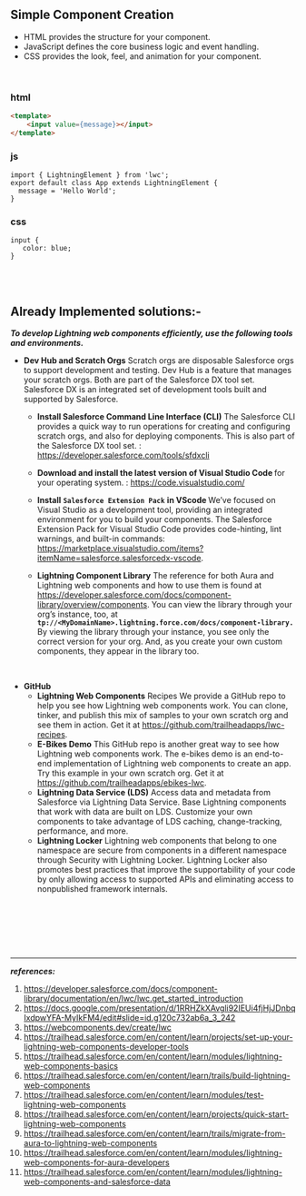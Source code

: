 ## Simple Component Creation
- HTML provides the structure for your component.
- JavaScript defines the core business logic and event handling.
- CSS provides the look, feel, and animation for your component.


<br/>


### html
```html
<template>
    <input value={message}></input>
</template>
```


### js
```
import { LightningElement } from 'lwc';
export default class App extends LightningElement {
  message = 'Hello World';
}
```


### css
```
input {
   color: blue;
}
```


<br/>


<br/>



## Already Implemented solutions:-
***To develop Lightning web components efficiently, use the following tools and environments.***

- <b>Dev Hub and Scratch Orgs</b> Scratch orgs are disposable Salesforce orgs to support development and testing. Dev Hub is a feature that manages your scratch orgs. Both are part of the Salesforce DX tool set. Salesforce DX is an integrated set of development tools built and supported by Salesforce.

  - <b>Install Salesforce Command Line Interface (CLI)</b> The Salesforce CLI provides a quick way to run operations for creating and configuring scratch orgs, and also for deploying components. This is also part of the Salesforce DX tool set. : https://developer.salesforce.com/tools/sfdxcli

  - <b> Download and install the latest version of Visual Studio Code </b> for your operating system. : https://code.visualstudio.com/

  - <b>Install</b> **``Salesforce Extension Pack``** <b> in VScode </b> We’ve focused on Visual Studio as a development tool, providing an integrated environment for you to build your components. The Salesforce Extension Pack for Visual Studio Code provides code-hinting, lint warnings, and built-in commands: https://marketplace.visualstudio.com/items?itemName=salesforce.salesforcedx-vscode.

  - <b>Lightning Component Library</b> The reference for both Aura and Lightning web components and how to use them is found at https://developer.salesforce.com/docs/component-library/overview/components. You can view the library through your org’s instance, too, at <b>``tp://<MyDomainName>.lightning.force.com/docs/component-library.``</b> By viewing the library through your instance, you see only the correct version for your org. And, as you create your own custom components, they appear in the library too.
    

<br/>


- <b>GitHub</b> 
  - <b>Lightning Web Components</b> Recipes We provide a GitHub repo to help you see how Lightning web components work. You can clone, tinker, and publish this mix of samples to your own scratch org and see them in action. Get it at https://github.com/trailheadapps/lwc-recipes.
  - <b>E-Bikes Demo</b> This GitHub repo is another great way to see how Lightning web components work. The e-bikes demo is an end-to-end implementation of Lightning web components to create an app. Try this example in your own scratch org. Get it at https://github.com/trailheadapps/ebikes-lwc.
  - <b>Lightning Data Service (LDS)</b> Access data and metadata from Salesforce via Lightning Data Service. Base Lightning components that work with data are built on LDS. Customize your own components to take advantage of LDS caching, change-tracking, performance, and more.
  - <b>Lightning Locker</b> Lightning web components that belong to one namespace are secure from components in a different namespace through Security with Lightning Locker. Lightning Locker also promotes best practices that improve the supportability of your code by only allowing access to supported APIs and eliminating access to nonpublished framework internals.



<br/>



<br/>


<br/>


<br/>


<br/>



---
***references:***


1. https://developer.salesforce.com/docs/component-library/documentation/en/lwc/lwc.get_started_introduction
2. https://docs.google.com/presentation/d/1RRHZkXAvgli92IEUi4fjHjJDnbqIxdpwYFA-MyIkFM4/edit#slide=id.g120c732ab6a_3_242
3. https://webcomponents.dev/create/lwc
4. https://trailhead.salesforce.com/en/content/learn/projects/set-up-your-lightning-web-components-developer-tools
5. https://trailhead.salesforce.com/en/content/learn/modules/lightning-web-components-basics
6. https://trailhead.salesforce.com/en/content/learn/trails/build-lightning-web-components
7. https://trailhead.salesforce.com/en/content/learn/modules/test-lightning-web-components
8. https://trailhead.salesforce.com/en/content/learn/projects/quick-start-lightning-web-components
9. https://trailhead.salesforce.com/en/content/learn/trails/migrate-from-aura-to-lightning-web-components
10. https://trailhead.salesforce.com/en/content/learn/modules/lightning-web-components-for-aura-developers
11. https://trailhead.salesforce.com/en/content/learn/modules/lightning-web-components-and-salesforce-data
